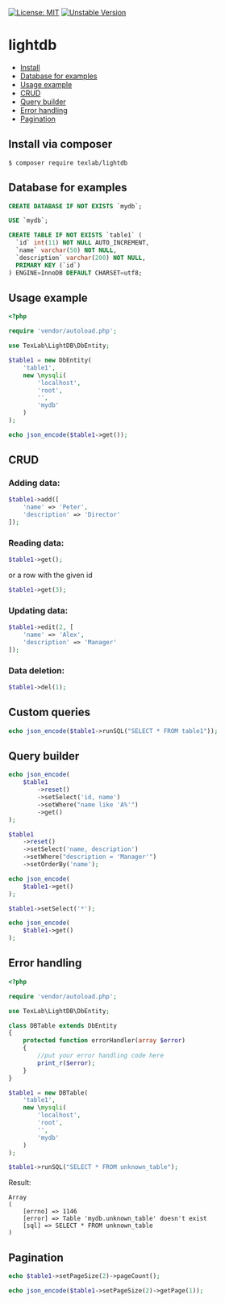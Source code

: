 [![License: MIT](https://img.shields.io/badge/License-MIT-yellow.svg)](https://opensource.org/licenses/MIT)
[![Unstable Version](https://img.shields.io/packagist/vpre/texlab/lightdb.svg)](https://packagist.org/packages/texlab/lightdb)

# lightdb

- [Install](#install-via-composer)
- [Database for examples](#database-for-examples)
- [Usage example](#usage-example)
- [CRUD](#crud)
- [Query builder](#query-builder)
- [Error handling](#error-handling)
- [Pagination](#pagination)



## Install via composer

```
$ composer require texlab/lightdb
```

## Database for examples
```sql
CREATE DATABASE IF NOT EXISTS `mydb`;

USE `mydb`;

CREATE TABLE IF NOT EXISTS `table1` (
  `id` int(11) NOT NULL AUTO_INCREMENT,
  `name` varchar(50) NOT NULL,
  `description` varchar(200) NOT NULL,
  PRIMARY KEY (`id`)
) ENGINE=InnoDB DEFAULT CHARSET=utf8;
```

## Usage example

```php
<?php

require 'vendor/autoload.php';

use TexLab\LightDB\DbEntity;

$table1 = new DbEntity(
    'table1',
    new \mysqli(
        'localhost',
        'root',
        '',
        'mydb'
    )
);

echo json_encode($table1->get());
```

## CRUD
### Adding data:
```php
$table1->add([
    'name' => 'Peter',
    'description' => 'Director'
]);
```

### Reading data:
```php
$table1->get();
```
or a row with the given id

```php
$table1->get(3);
```

### Updating data:
```php
$table1->edit(2, [
    'name' => 'Alex',
    'description' => 'Manager'
]);
```

### Data deletion:
```php
$table1->del(1);
```
## Custom queries

```php
echo json_encode($table1->runSQL("SELECT * FROM table1"));
```
## Query builder

```php
echo json_encode(
    $table1
        ->reset()
        ->setSelect('id, name')
        ->setWhere("name like 'A%'")
        ->get()
);
```

```php
$table1
    ->reset()
    ->setSelect('name, description')
    ->setWhere("description = 'Manager'")
    ->setOrderBy('name');

echo json_encode(
    $table1->get()
);

$table1->setSelect('*');

echo json_encode(
    $table1->get()
);
```
## Error handling

```php
<?php

require 'vendor/autoload.php';

use TexLab\LightDB\DbEntity;

class DBTable extends DbEntity
{
    protected function errorHandler(array $error)
    {
        //put your error handling code here
        print_r($error);
    }
}

$table1 = new DBTable(
    'table1',
    new \mysqli(
        'localhost',
        'root',
        '',
        'mydb'
    )
);

$table1->runSQL("SELECT * FROM unknown_table");
```
Result:
```
Array
(
    [errno] => 1146
    [error] => Table 'mydb.unknown_table' doesn't exist
    [sql] => SELECT * FROM unknown_table
)
```
## Pagination

```php
echo $table1->setPageSize(2)->pageCount();
```

```php
echo json_encode($table1->setPageSize(2)->getPage(1));
```




